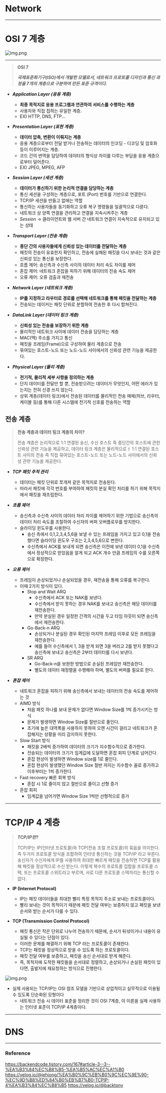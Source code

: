 # Network

---

# OSI 7 계층


![img.png](images/OSI7_ymk.png)

---

> **OSI 7**
> 
> **_국제표준화기구(ISO)에서 개발한 모델로서, 네트워크 프로토콜 디자인과 통신 과정을 7개의 계층으로 구분하여
> 만든 표준 규격이다._** 

- **_Application Layer (응용 계층)_**
  - **최종 목적지로 응용 프로그램과 연관하여 서비스를 수행하는 계층**
  - 사용자와 직접 접하는 유일한 계층.
  - EX) HTTP, DNS, FTP...


- **_Presentation Layer (표현 계층)_**
  - **데이터 압축, 변환이 이뤄지는 계층** 
  - 응용 계층으로부터 전달 받거나 전송하는 데이터의 인코딩 - 디코딩 및 암호화 등이 이루어지는 계층.
  - 코드 간의 번역을 담당하여 데이터의 형식상 차이를 다루는 부담을 응용 계층으로부터 덜어준다.
  - EX) JPEG, MPEG, AFP


- **_Session Layer (세션 계층)_**
  - **데이터가 통신하기 위한 논리적 연결을 담당하는 계층**
  - 통신 세션을 구성하는 계층으로, 포트 (Port) 번호를 기반으로 연결한다.
  - TCP/IP 세션을 만들고 없애는 역할
  - 통신하는 사용자들을 동기화하고 오류 복구 명령들을 일괄적으로 다룬다.
  - 네트워크 상 양쪽 연결을 관리하고 연결을 지속시켜주는 계층
  - _Session_ -> 클라이언트와 웹 서버 간 네트워크 연결이 지속적으로 유지되고 있는 상태


- **_Transport Layer (전송 계층)_**
  - **종단 간의 사용자들에게 신뢰성 있는 데이터를 전달하는 계층**
  - 패킷의 전송이 유효한지 확인하고, 전송에 실패된 패킷을 다시 보내는 것과 같은 신뢰성 있는 통신을 보장한다.
  - 흐름 제어: 송신측과 수신측 사이의 데이터 처리 속도 차이를 제어
  - 혼잡 제어: 네트워크 혼잡을 피하기 위해 데이터의 전송 속도 제어
  - 오류 제어: 오류 검출과 재전송


- **_Network Layer (네트워크 계층)_**
  - **IP를 지정하고 라우터로 경로를 선택해 네트워크를 통해 패킷을 전달하는 계층**
  - 전송되는 데이커는 패킷 단위로 분할하여 전송한 후 다시 합쳐진다.


- **_DataLink Layer (데이터 링크 계층)_**
  - **신뢰성 있는 전송을 보장하기 위한 계층**
  - 물리적인 네트워크 사이에 데이터 전송을 담당하는 계층
  - MAC(맥) 주소를 가지고 통신
  - 패킷을 프레임(Frame)으로 구성하여 물리 계층으로 전송
  - 묶여있는 호스트-노드 또는 노드-노드 사이에서의 신뢰성 관련 기능을 제공한다.


- **_Physical Layer (물리 계층)_**
  - **전기적, 물리적 세부 사항을 정의하는 계층**
  - 단지 데이터를 전달만 할 뿐, 전송받으려는 데이터가 무엇인지, 어떤 에러가 있는지는 전혀 신경 쓰지 않는다.
  - 상위 계층(데이터 링크)에서 전송된 데이터를 물리적인 전송 매체(허브, 라우터, 케이블 등)를 통해  다른 시스템에
    전기적 신호를 전송하는 역할

## 전송 계층

> **전송 계층과 데이터 링크 계층의 차이?**
> 
> 전송 계층은 논리적으로 1:1 연결된 송신, 수신 호스트 즉 종단간의 호스트에 관한 신뢰성 관련 기능을 제공하고,
> 데이터 링크 계층은 물리적으로ㅓ 1:1 연결된 호스트 사이의 전송 즉 직접 묶여있는 호스트-노드 또는 노드-노드 사이에서의 
> 신뢰성 관련 기능을 제공한다.

* **_TCP 패킷 추적 관리_**
  * 데이터는 패킷 단위로 쪼개져 같은 목적지로 전송된다.
  * 따라서 패킷에 각각 번호를 부여하여 패킷의 분실 확인 처리를 하기 위해 목적지에서 패킷을 재조립한다.


* **_흐름 제어_**
  * 송신측과 수신측 사이의 데이터 처리 차이를 제어하기 위한 기법으로 송신측의 데이터 처리 속도를 조절하여 수신자의 버퍼 오버플로우를 방지한다.
  * 슬라이딩 윈도우를 사용한다.
    * 송신 측에서 0,1,2,3,4,5,6을 보낼 수 있는 프레임을 가지고 있고 0,1을 전송했다면 슬라이딩 윈도우 구조는 2,3,4,5,6으로 변한다.
    * 수신측에서 ACK를 보내게 되면 송신측은 이전에 보낸 데이터 0,1을 수신측에서 정상적으로 받았음을 알게 되고 ACK 개수 만큼 프레임의 수를 
    오른쪽으로 확장한다.


* **_오류 제어_**
  * 프레임이 손상되었거나 손실되었을 경우, 재전송을 통해 오류를 복구한다.
  * 이때 2가지 방식이 있다.
    * Stop and Wait ARQ
      * 수신측에서 ACK 또는 NAK를 보낸다.
      * 수신측에서 받지 못하는 경우 NAK를 보내고 송신측은 해당 데이터를 재전송한다.
      * 만약 분실된 경우 일정한 간격의 시간을 두고 타임 아웃이 되면 송신측에서 재전송한다.
    * Go-Back-n ARQ
      * 손상되거나 분실된 경우 확인된 마지막 프레임 이후로 모든 프레임을 재전송한다.
      * 예를 들어 수신측에서 1, 3을 받게 되면 3을 버리고 2를 받지 못했다고 송신측에 보내고 송신측은 2부터 데이터를 다시 보낸다.
    * SR ARQ
      * Go-Back-n을 보완한 방법으로 손실된 프레임만 재전송한다.
      * 별도의 데이터 재정렬을 수행해야 하며, 별도의 버퍼를 필요로 한다.


* **_혼잡 제어_**
  * 네트워크 혼잡을 피하기 위해 송신측에서 보내는 데이터의 전송 속도를 제어하는 것
  * AIMD 방식
    * 처음 패킷 하나를 보내 문제가 없다면 Window Size를 1씩 증가시키는 방식
    * 문제가 발생하면 Window Size를 절반으로 줄인다.
    * 초기에 높은 대역폭을 사용하지 못하여 오랜 시간이 걸리고 네트워크가 혼잡해지는 상황을 미리 감지하지 못한다.
  * Slow Start 방식
    * 패킷을 2배씩 증가하여 데이터의 크기가 지수함수적으로 증가한다.
    * 전송되는 데이터의 크기가 임계값에 도달하면 혼잡 회피 단계로 넘어간다.
    * 혼잡 현상이 발생하면 Window size를 1로 줄인다.
    * 혼잡 현상이 발생했던 Window Size 절반 까지는 지수함수 꼴로 증가하고 이후부터는 1씩 증가한다.
  * Fast recovery 빠른 회복 방식
    * 혼잡 시 1로 줄이지 않고 절반으로 줄이고 선형 증가
  * 혼잡 회피
    * 임계값을 넘어가면 Window Size 1씩만 선형적으로 증가


---

# TCP/IP 4 계층

> **_TCP/IP란?_**
>
> TCP/IP는 IP(인터넷 프로토콜)와 TCP(전송 조절 프로토콜)의 묶음을 의미한다. 즉 두가지 프로토콜 방식을 조합하여 인터넷 통신하는 것을 TCP/IP 라고 부른다.
> 송신자가 수신자에게 IP를 사용하여 최대한 빠르게 패킷을 전송하면 TCP를 활용해 패킷을 정상적으로 수신 받는다.
> 이렇게 복수의 프로토콜 집합을 프로토콜 스택, 또는 프로토콜 스위트라고 부르며, 서로 다른 프로토콜 스택끼리는 통신할 수 없다.

* **IP (Internet Protocol)**
  * IP는 패킷 데이터들을 최대한 빨리 특정 목적지 주소로 보내는 프로토콜이다.
  * 빨리 보내는 것이 목적이기 때문에 패킷 전달 여부는 보증하지 않고 패킷을 보낸 순서와 받는 순서가 다를 수 있다.


* **TCP (Transmission Control Protocol)**
  * 패킷 통신은 작은 단위로 나누어 전송하기 때문에, 순서가 뒤섞이거나 내용이 유실될 수 있다는 단점이 있다.
  * 이러한 문제를 해결하기 위해 TCP 라는 프로토콜이 존재한다.
  * TCP는 패킷을 정상적으로 받을 수 있도록 하는 프로토콜이다.
  * 패킷 전달 여부를 보증하고, 패킷을 송신 순서대로 받게 해준다.
  * 즉, 목적지에 도착한 패킷들을 순서대로 정렬하고, 손상되거나 손실된 패킷이 있다면, 출발지에 재요청하는 방식으로 진행한다.


![img.png](images/TCPIP4_ymk.png)


* 실제 사용되는 TCP/IP는 OSI 참조 모델을 기반으로 상업적이고 실무적으로 이용될 수 있도록 단순화된 모형이다
  * 네트워크 전송 시 데이터 표준을 정리한 것이 OSI 7계층, 이 이론을 실제 사용하는 인터넷 표준이 TCP/IP 4계층이다.

---

# DNS




---

### Reference
https://backendcode.tistory.com/167#article-3--3--%EA%B3%84%EC%B8%B5-%EA%B5%AC%EC%A1%B0
https://velog.io/@jehjong/%EA%B0%9C%EB%B0%9C%EC%9E%90-%EC%9D%B8%ED%84%B0%EB%B7%B0-TCPIP-4%EA%B3%84%EC%B8%B5
https://velog.io/@backtony